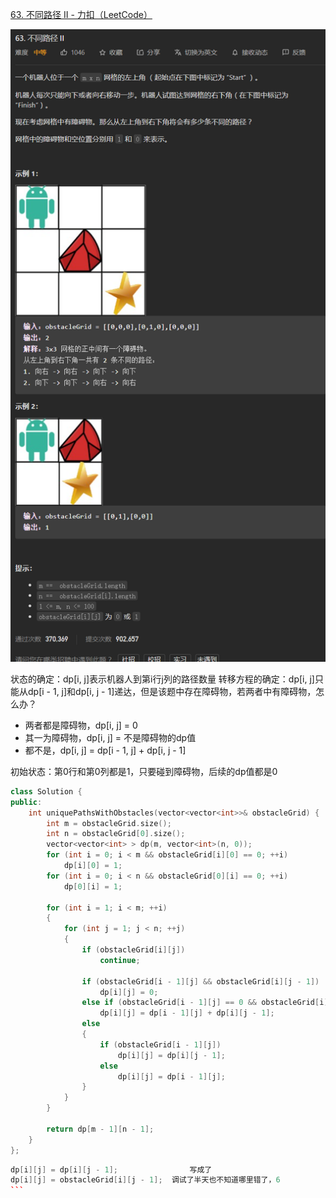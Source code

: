 [63. 不同路径 II - 力扣（LeetCode）](https://leetcode.cn/problems/unique-paths-ii/)

![image.png](https://raw.githubusercontent.com/ren77281/pigco-image/main/img/20230514225423.png)

状态的确定：dp\[i, j]表示机器人到第i行j列的路径数量
转移方程的确定：dp\[i, j]只能从dp\[i - 1, j]和dp\[i, j - 1]递达，但是该题中存在障碍物，若两者中有障碍物，怎么办？
- 两者都是障碍物，dp\[i, j] = 0
- 其一为障碍物，dp\[i, j] = 不是障碍物的dp值
- 都不是，dp\[i, j] = dp\[i - 1, j] + dp\[i, j - 1]

初始状态：第0行和第0列都是1，只要碰到障碍物，后续的dp值都是0
```cpp
class Solution {
public:
    int uniquePathsWithObstacles(vector<vector<int>>& obstacleGrid) {
        int m = obstacleGrid.size();
        int n = obstacleGrid[0].size();
        vector<vector<int> > dp(m, vector<int>(n, 0));
        for (int i = 0; i < m && obstacleGrid[i][0] == 0; ++i)
            dp[i][0] = 1;
        for (int i = 0; i < n && obstacleGrid[0][i] == 0; ++i)
            dp[0][i] = 1;

        for (int i = 1; i < m; ++i)
        {
            for (int j = 1; j < n; ++j)
            {
                if (obstacleGrid[i][j])
                    continue;

                if (obstacleGrid[i - 1][j] && obstacleGrid[i][j - 1])
                    dp[i][j] = 0;
                else if (obstacleGrid[i - 1][j] == 0 && obstacleGrid[i][j - 1] == 0)
                    dp[i][j] = dp[i - 1][j] + dp[i][j - 1];
                else 
                {
                    if (obstacleGrid[i - 1][j])
                        dp[i][j] = dp[i][j - 1];
                    else
                        dp[i][j] = dp[i - 1][j];
                }
            }
        }

        return dp[m - 1][n - 1];
    }
};
```

```cpp
dp[i][j] = dp[i][j - 1];                写成了
dp[i][j] = obstacleGrid[i][j - 1];  调试了半天也不知道哪里错了，6
``` 
